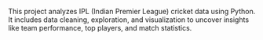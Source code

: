 This project analyzes IPL (Indian Premier League) cricket data using Python. It includes data cleaning, exploration, and visualization to uncover insights like team performance, top players, and match statistics.
